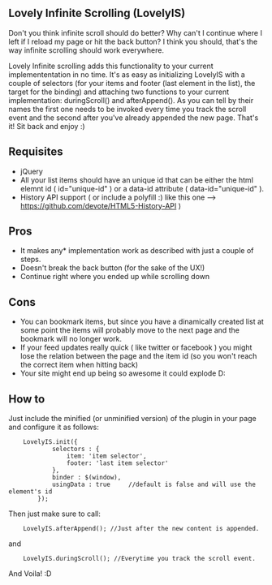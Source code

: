 Lovely Infinite Scrolling (LovelyIS)
------------------------------------


Don't you think infinite scroll should do better? Why can't I continue where I left if I reload my page or hit the back button?
I think you should, that's the way infinite scrolling should work everywhere. 
 
Lovely Infinite scrolling adds this functionality to your current implemententation in no time.
It's as easy as initializing LovelyIS with a couple of selectors (for your items and footer (last element in the list), the target for the binding)
and attaching two functions to your current implementation: duringScroll() and afterAppend(). As you can tell by their names the first one needs to
be invoked every time you track the scroll event and the second after you've already appended the new page. That's it! Sit back and enjoy :)
 
Requisites
----------

* jQuery
* All your list items should have an unique id that can be either the html elemnt id ( id="unique-id" )
or a data-id attribute ( data-id="unique-id" ).
* History API support ( or include a polyfill :) like this one --> https://github.com/devote/HTML5-History-API ) 

 
Pros
----
* It makes any* implementation work as described with just a couple of steps.
* Doesn't break the back button (for the sake of the UX!) 
* Continue right where you ended up while scrolling down 

Cons
----
* You can bookmark items, but since you have a dinamically created list at some point the items will probably move to the next
page and the bookmark will no longer work. 
* If your feed updates really quick ( like twitter or facebook ) you might lose the relation between the page and the item id (so you won't reach the correct item when hitting back) 
* Your site might end up being so awesome it could explode D: 

How to
------

Just include the minified (or unminified version) of the plugin in your page and configure it as follows:

        LovelyIS.init({
                selectors : {
                    item: 'item selector',
                    footer: 'last item selector'
                },
                binder : $(window),  
                usingData : true     //default is false and will use the element's id
            });

Then just make sure to call: 

        LovelyIS.afterAppend(); //Just after the new content is appended.

and   

        LovelyIS.duringScroll(); //Everytime you track the scroll event.

And Voila! :D
